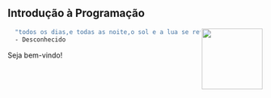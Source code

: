 ## Introdução à Programação

<img src="https://portalpadrao.ufma.br/site/institucional/superintendencias/sce/manual-da-marca/png-logo-ufma-colorido.png/@@images/image.png" width="120" align="right"> </a>

```bash
  "todos os dias,e todas as noite,o sol e a lua se revezam para testemunhar sua beleza."
  - Desconhecido
```

Seja bem-vindo!
